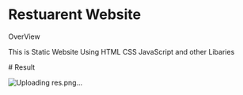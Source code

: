 # Restuarent Website
OverView
<P>This is Static Website Using HTML CSS JavaScript and other Libaries </P>
# Result


![Uploading res.png…]()

